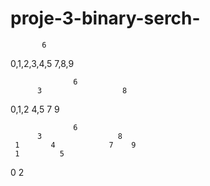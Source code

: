 # proje-3-binary-serch-

           6
   0,1,2,3,4,5            7,8,9

                  6
          3                  8 
   0,1,2     4,5          7    9

                  6
          3                 8
     1       4            7    9
     1         5
   0    2
